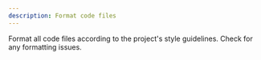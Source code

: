 ```yaml
---
description: Format code files
---
```


Format all code files according to the project's style guidelines. Check for any formatting issues.
